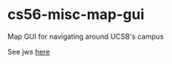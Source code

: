 cs56-misc-map-gui
=================

Map GUI for navigating around UCSB's campus

See jws [here](http://www.cs.ucsb.edu/~dennishuynh/cs56/W12/issues/0000707/)